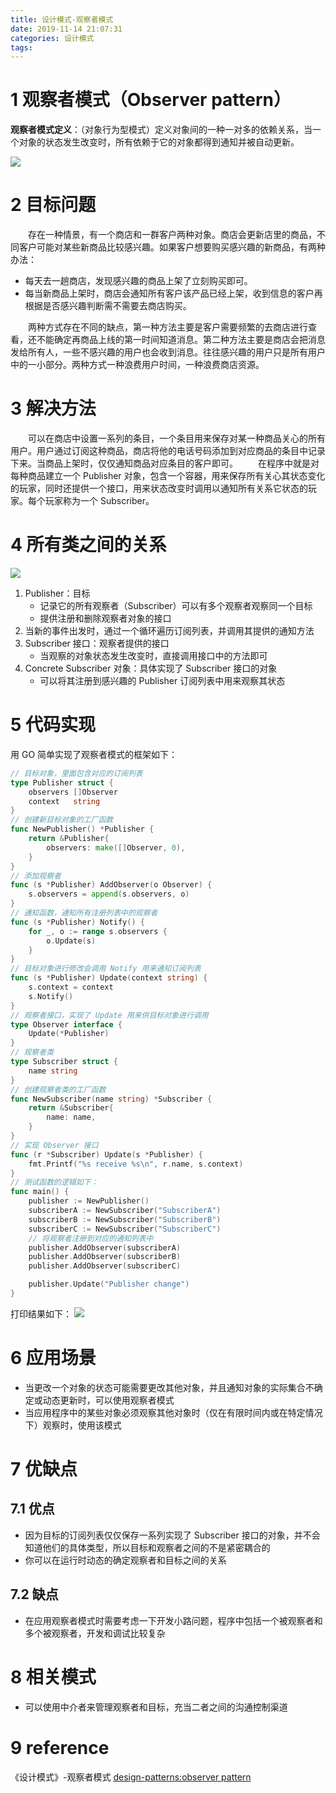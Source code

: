 ```yaml
---
title: 设计模式-观察者模式
date: 2019-11-14 21:07:31
categories: 设计模式
tags:
---
```

# 1 观察者模式（Observer pattern）
**观察者模式定义**：（对象行为型模式）定义对象间的一种一对多的依赖关系，当一个对象的状态发生改变时，所有依赖于它的对象都得到通知并被自动更新。
<!--more-->
![](1.png)
# 2 目标问题
&emsp;&emsp;存在一种情景，有一个商店和一群客户两种对象。商店会更新店里的商品，不同客户可能对某些新商品比较感兴趣。如果客户想要购买感兴趣的新商品，有两种办法：
- 每天去一趟商店，发现感兴趣的商品上架了立刻购买即可。
- 每当新商品上架时，商店会通知所有客户该产品已经上架，收到信息的客户再根据是否感兴趣判断需不需要去商店购买。

&emsp;&emsp;两种方式存在不同的缺点，第一种方法主要是客户需要频繁的去商店进行查看，还不能确定再商品上线的第一时间知道消息。第二种方法主要是商店会把消息发给所有人，一些不感兴趣的用户也会收到消息。往往感兴趣的用户只是所有用户中的一小部分。两种方式一种浪费用户时间，一种浪费商店资源。

# 3 解决方法
&emsp;&emsp;可以在商店中设置一系列的条目，一个条目用来保存对某一种商品关心的所有用户。用户通过订阅这种商品，商店将他的电话号码添加到对应商品的条目中记录下来。当商品上架时，仅仅通知商品对应条目的客户即可。
&emsp;&emsp;在程序中就是对每种商品建立一个 Publisher 对象，包含一个容器，用来保存所有关心其状态变化的玩家，同时还提供一个接口，用来状态改变时调用以通知所有关系它状态的玩家。每个玩家称为一个 Subscriber。

# 4 所有类之间的关系
![](2.png)
1. Publisher：目标
   - 记录它的所有观察者（Subscriber）可以有多个观察者观察同一个目标
   - 提供注册和删除观察者对象的接口
2. 当新的事件出发时，通过一个循环遍历订阅列表，并调用其提供的通知方法
3. Subscriber 接口：观察者提供的接口
   - 当观察的对象状态发生改变时，直接调用接口中的方法即可
4. Concrete Subscriber 对象：具体实现了 Subscriber 接口的对象
   - 可以将其注册到感兴趣的 Publisher 订阅列表中用来观察其状态

# 5 代码实现
用 GO 简单实现了观察者模式的框架如下：
```go
// 目标对象，里面包含对应的订阅列表
type Publisher struct {
	observers []Observer
	context   string
}
// 创建新目标对象的工厂函数
func NewPublisher() *Publisher {
	return &Publisher{
		observers: make([]Observer, 0),
	}
}
// 添加观察者
func (s *Publisher) AddObserver(o Observer) {
	s.observers = append(s.observers, o)
}
// 通知函数，通知所有注册列表中的观察者
func (s *Publisher) Notify() {
	for _, o := range s.observers {
		o.Update(s)
	}
}
// 目标对象进行修改会调用 Notify 用来通知订阅列表
func (s *Publisher) Update(context string) {
	s.context = context
	s.Notify()
}
// 观察者接口，实现了 Update 用来供目标对象进行调用
type Observer interface {
	Update(*Publisher)
}
// 观察者类
type Subscriber struct {
	name string
}
// 创建观察者类的工厂函数
func NewSubscriber(name string) *Subscriber {
	return &Subscriber{
		name: name,
	}
}
// 实现 Observer 接口
func (r *Subscriber) Update(s *Publisher) {
	fmt.Printf("%s receive %s\n", r.name, s.context)
}
// 测试函数的逻辑如下：
func main() {
	publisher := NewPublisher()
	subscriberA := NewSubscriber("SubscriberA")
	subscriberB := NewSubscriber("SubscriberB")
	subscriberC := NewSubscriber("SubscriberC")
	// 将观察者注册到对应的通知列表中
	publisher.AddObserver(subscriberA)
	publisher.AddObserver(subscriberB)
	publisher.AddObserver(subscriberC)

	publisher.Update("Publisher change")
}
```
打印结果如下：
![](3.png)

# 6 应用场景
- 当更改一个对象的状态可能需要更改其他对象，并且通知对象的实际集合不确定或动态更新时，可以使用观察者模式
- 当应用程序中的某些对象必须观察其他对象时（仅在有限时间内或在特定情况下）观察时，使用该模式

# 7 优缺点
## 7.1 优点
- 因为目标的订阅列表仅仅保存一系列实现了 Subscriber 接口的对象，并不会知道他们的具体类型，所以目标和观察者之间的不是紧密耦合的
- 你可以在运行时动态的确定观察者和目标之间的关系

## 7.2 缺点
- 在应用观察者模式时需要考虑一下开发小路问题，程序中包括一个被观察者和多个被观察者，开发和调试比较复杂

# 8 相关模式
- 可以使用中介者来管理观察者和目标，充当二者之间的沟通控制渠道

# 9 reference
《设计模式》-观察者模式
[design-patterns:observer pattern](https://refactoring.guru/design-patterns/observer)